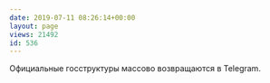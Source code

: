 ```yaml
---
date: 2019-07-11 08:26:14+00:00
layout: page
views: 21492
id: 536
---
```


Официальные госструктуры массово возвращаются в Telegram.


